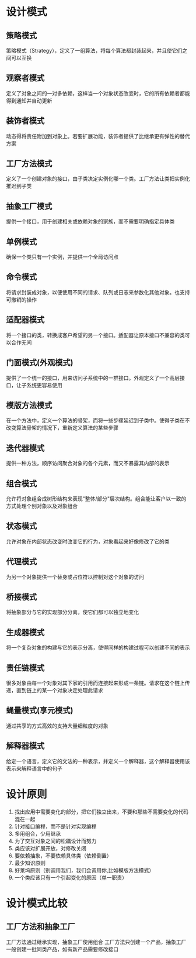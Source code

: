 # 设计模式

## 策略模式
策略模式（Strategy），定义了一组算法，将每个算法都封装起来，并且使它们之间可以互换

## 观察者模式
定义了对象之间的一对多依赖，这样当一个对象状态改变时，它的所有依赖者都能得到通知并自动更新

## 装饰者模式
动态得将责任附加到对象上。若要扩展功能，装饰者提供了比继承更有弹性的替代方案

## 工厂方法模式
定义了一个创建对象的接口，由子类决定实例化哪一个类。工厂方法让类把实例化推迟到子类

## 抽象工厂模式
提供一个接口，用于创建相关或依赖对象的家族，而不需要明确指定具体类

## 单例模式
确保一个类只有一个实例，并提供一个全局访问点

## 命令模式
将请求封装成对象，以便使用不同的请求、队列或日志来参数化其他对象。也支持可撤销的操作

## 适配器模式
将一个接口的类，转换成客户希望的另一个接口。适配器让原本接口不兼容的类可以合作无间

## 门面模式(外观模式)
提供了一个统一的接口，用来访问子系统中的一群接口。外观定义了一个高层接口，让子系统更容易使用

## 模版方法模式
在一个方法中，定义一个算法的骨架，而将一些步骤延迟到子类中。使得子类在不改变算法骨架的情况下，重新定义算法的某些步骤

## 迭代器模式
提供一种方法，顺序访问聚合对象的各个元素，而又不暴露其内部的表示

## 组合模式
允许将对象组合成树形结构来表现"整体/部分"层次结构。组合能让客户以一致的方式处理个别对象以及对象组合

## 状态模式
允许对象在内部状态改变时改变它的行为，对象看起来好像修改了它的类

## 代理模式
为另一个对象提供一个替身或占位符以控制对这个对象的访问

## 桥接模式
将抽象部分与它的实现部分分离，使它们都可以独立地变化

## 生成器模式
将一个复杂对象的构建与它的表示分离，使得同样的构建过程可以创建不同的表示

## 责任链模式
很多对象由每一个对象对其下家的引用而连接起来形成一条链。请求在这个链上传递，直到链上的某一个对象决定处理此请求

## 蝇量模式(享元模式)
通过共享的方式高效的支持大量细粒度的对象

## 解释器模式
给定一个语言，定义它的文法的一种表示，并定义一个解释器，这个解释器使用该表示来解释语言中的句子


# 设计原则

1. 找出应用中需要变化的部分，把它们独立出来，不要和那些不需要变化的代码混在一起
2. 针对接口编程，而不是针对实现编程
3. 多用组合，少用继承
4. 为了交互对象之间的松耦设计而努力
5. 类应该对扩展开放，对修改关闭
6. 要依赖抽象，不要依赖具体类（依赖倒置）
7. 最少知识原则
8. 好莱坞原则（别调用我们，我们会调用你,比如模版方法模式）
9. 一个类应该只有一个引起变化的原因（单一职责）


# 设计模式比较

## 工厂方法和抽象工厂
工厂方法通过继承实现，抽象工厂使用组合
工厂方法只创建一个产品，抽象工厂一般创建一批同类产品，如有新产品需要修改接口














